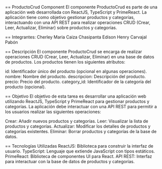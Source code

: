 == ProductoCrud Component
El componente ProductoCrud es parte de una aplicación web desarrollada con ReactJS, TypeScript y PrimeReact. La aplicación tiene como objetivo gestionar productos y categorías, interactuando con una API REST para realizar operaciones CRUD (Crear, Leer, Actualizar, Eliminar) sobre productos y categorías.

== Integrantes:
Cherley Maria Caiza Chasipanta
Edison Henry Carvajal Pabón

== Descripción
El componente ProductoCrud se encarga de realizar operaciones CRUD (Crear, Leer, Actualizar, Eliminar) en una base de datos de productos. Los productos tienen los siguientes atributos:

id: Identificador único del producto (opcional en algunas operaciones).
nombre: Nombre del producto.
descripcion: Descripción del producto.
precio: Precio del producto.
category_id: Identificador de la categoría del producto (opcional).

== Objetivo
El objetivo de esta tarea es desarrollar una aplicación web utilizando ReactJS, TypeScript y PrimeReact para gestionar productos y categorías. La aplicación debe interactuar con una API REST para permitir a los usuarios realizar las siguientes operaciones:

Crear: Añadir nuevos productos y categorías.
Leer: Visualizar la lista de productos y categorías.
Actualizar: Modificar los detalles de productos y categorías existentes.
Eliminar: Borrar productos y categorías de la base de datos.

== Tecnologías Utilizadas
ReactJS: Biblioteca para construir la interfaz de usuario.
TypeScript: Lenguaje que extiende JavaScript con tipos estáticos.
PrimeReact: Biblioteca de componentes UI para React.
API REST: Interfaz para interactuar con la base de datos de productos y categorías.
